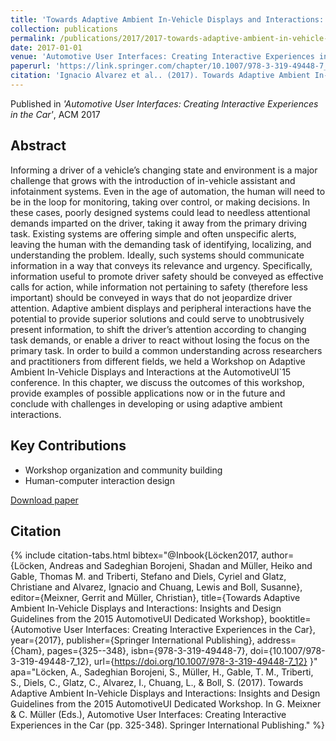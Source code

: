 ```yaml
---
title: 'Towards Adaptive Ambient In-Vehicle Displays and Interactions: Insights and Design Guidelines from the 2015 AutomotiveUI Dedicated Workshop'
collection: publications
permalink: /publications/2017/2017-towards-adaptive-ambient-in-vehicle-displays-and-i
date: 2017-01-01
venue: 'Automotive User Interfaces: Creating Interactive Experiences in the Car'
paperurl: 'https://link.springer.com/chapter/10.1007/978-3-319-49448-7_12'
citation: 'Ignacio Alvarez et al.. (2017). Towards Adaptive Ambient In-Vehicle Displays and Interactions: Insights and Design Guidelines from the 2015 AutomotiveUI Dedicated Workshop. Automotive User Interfaces: Creating Interactive Experiences in the Car.'
---
```


Published in *'Automotive User Interfaces: Creating Interactive Experiences in the Car'*, ACM 2017

## Abstract

Informing a driver of a vehicle’s changing state and environment is a major challenge that grows with the introduction of in-vehicle assistant and infotainment systems. Even in the age of automation, the human will need to be in the loop for monitoring, taking over control, or making decisions. In these cases, poorly designed systems could lead to needless attentional demands imparted on the driver, taking it away from the primary driving task. Existing systems are offering simple and often unspecific alerts, leaving the human with the demanding task of identifying, localizing, and understanding the problem. Ideally, such systems should communicate information in a way that conveys its relevance and urgency. Specifically, information useful to promote driver safety should be conveyed as effective calls for action, while information not pertaining to safety (therefore less important) should be conveyed in ways that do not jeopardize driver attention. Adaptive ambient displays and peripheral interactions have the potential to provide superior solutions and could serve to unobtrusively present information, to shift the driver’s attention according to changing task demands, or enable a driver to react without losing the focus on the primary task. In order to build a common understanding across researchers and practitioners from different fields, we held a Workshop on Adaptive Ambient In-Vehicle Displays and Interactions at the AutomotiveUI`15 conference. In this chapter, we discuss the outcomes of this workshop, provide examples of possible applications now or in the future and conclude with challenges in developing or using adaptive ambient interactions.

## Key Contributions

* Workshop organization and community building
* Human-computer interaction design

[Download paper]('https://link.springer.com/chapter/10.1007/978-3-319-49448-7_12')


## Citation

{% include citation-tabs.html 
  bibtex="@Inbook{Löcken2017,
  author={Löcken, Andreas and Sadeghian Borojeni, Shadan and Müller, Heiko and Gable, Thomas M. and Triberti, Stefano and Diels, Cyriel and Glatz, Christiane and Alvarez, Ignacio and Chuang, Lewis and Boll, Susanne},
  editor={Meixner, Gerrit and Müller, Christian},
  title={Towards Adaptive Ambient In-Vehicle Displays and Interactions: Insights and Design Guidelines from the 2015 AutomotiveUI Dedicated Workshop},
  booktitle={Automotive User Interfaces: Creating Interactive Experiences in the Car},
  year={2017},
  publisher={Springer International Publishing},
  address={Cham},
  pages={325--348},
  isbn={978-3-319-49448-7},
  doi={10.1007/978-3-319-49448-7_12},
  url={https://doi.org/10.1007/978-3-319-49448-7_12}
}" 
  apa="Löcken, A., Sadeghian Borojeni, S., Müller, H., Gable, T. M., Triberti, S., Diels, C., Glatz, C., Alvarez, I., Chuang, L., & Boll, S. (2017). Towards Adaptive Ambient In-Vehicle Displays and Interactions: Insights and Design Guidelines from the 2015 AutomotiveUI Dedicated Workshop. In G. Meixner & C. Müller (Eds.), Automotive User Interfaces: Creating Interactive Experiences in the Car (pp. 325-348). Springer International Publishing." %}